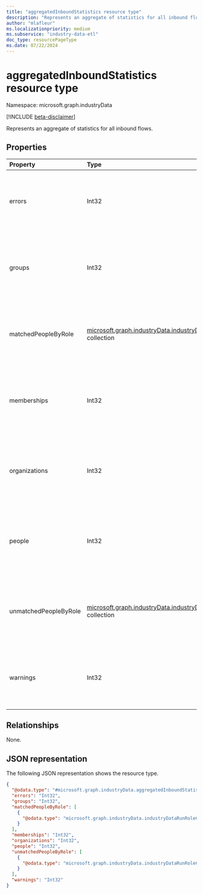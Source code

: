 ```yaml
---
title: "aggregatedInboundStatistics resource type"
description: "Represents an aggregate of statistics for all inbound flows."
author: "mlafleur"
ms.localizationpriority: medium
ms.subservice: "industry-data-etl"
doc_type: resourcePageType
ms.date: 07/22/2024
---
```


# aggregatedInboundStatistics resource type

Namespace: microsoft.graph.industryData

[!INCLUDE [beta-disclaimer](../../includes/beta-disclaimer.md)]

Represents an aggregate of statistics for all inbound flows.

## Properties

| Property              | Type                                                                                                                     | Description                                                                                  |
| :-------------------- | :----------------------------------------------------------------------------------------------------------------------- | :------------------------------------------------------------------------------------------- |
| errors                | Int32                                                                                                                    | The aggregate count of errors encountered by activities during this run.                     |
| groups                | Int32                                                                                                                    | The aggregate count of active inbound groups processed during the run.                       |
| matchedPeopleByRole   | [microsoft.graph.industryData.industryDataRunRoleCountMetric](industrydata-industrydatarunrolecountmetric.md) collection | The aggregate count of active people matched to a Microsoft Entra user, by role.     |
| memberships           | Int32                                                                                                                    | The aggregate count of active inbound memberships processed during the run.                  |
| organizations         | Int32                                                                                                                    | The aggregate count of active inbound organizations processed during the run.                |
| people                | Int32                                                                                                                    | The aggregate count of active inbound people processed during the run.                       |
| unmatchedPeopleByRole | [microsoft.graph.industryData.industryDataRunRoleCountMetric](industrydata-industrydatarunrolecountmetric.md) collection | The aggregate count of active people not matched to a Microsoft Entra user, by role. |
| warnings              | Int32                                                                                                                    | The aggregate count of warnings generated by activities during this run.                     |

## Relationships

None.

## JSON representation

The following JSON representation shows the resource type.

<!-- {
  "blockType": "resource",
  "@odata.type": "microsoft.graph.industryData.aggregatedInboundStatistics"
}
-->

```json
{
  "@odata.type": "#microsoft.graph.industryData.aggregatedInboundStatistics",
  "errors": "Int32",
  "groups": "Int32",
  "matchedPeopleByRole": [
    {
      "@odata.type": "microsoft.graph.industryData.industryDataRunRoleCountMetric"
    }
  ],
  "memberships": "Int32",
  "organizations": "Int32",
  "people": "Int32",
  "unmatchedPeopleByRole": [
    {
      "@odata.type": "microsoft.graph.industryData.industryDataRunRoleCountMetric"
    }
  ],
  "warnings": "Int32"
}
```
